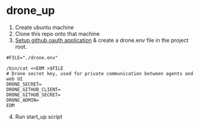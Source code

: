 # drone_up


1. Create ubuntu machine
1. Clone this repo onto that machine
1. [Setup github oauth application](https://github.com/paralect/deploy-drone/blob/master/OAUTH_APP.md) & create a drone.env file in the project root.

```
#FILE="./drone.env"

/bin/cat <<EOM >$FILE
# Drone secret key, used for private communication between agents and web UI
DRONE_SECRET=
DRONE_GITHUB_CLIENT=
DRONE_GITHUB_SECRET=
DRONE_ADMIN=
EOM
```
4. Run start_up script

